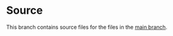 # Source
This branch contains source files for the files in the [main branch](https://github.com/parklab/website/tree/main).
